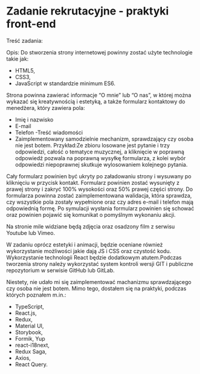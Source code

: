 # Zadanie rekrutacyjne - praktyki front-end
Treść zadania: 

Opis: Do stworzenia strony internetowej powinny zostać użyte technologie takie jak: 
- HTML5,
- CSS3,
- JavaScript w standardzie minimum ES6.

Strona powinna zawierać informacje “O  mnie” lub “O  nas”, w której można wykazać się kreatywnością i estetyką, a także formularz kontaktowy do menedżera, który zawiera pola: 
- Imię i nazwisko
- E-mail
- Telefon
-Treść wiadomości
- Zaimplementowany samodzielnie mechanizm, sprawdzający czy osoba nie jest botem. Przykład:Ze zbioru losowane jest pytanie i trzy odpowiedzi, całość o tematyce muzycznej,  a  kliknięcie  w  poprawną  odpowiedź  pozwala  na  poprawną  wysyłkę formularza, z kolei wybór odpowiedzi niepoprawnej skutkuje wylosowaniem kolejnego pytania.

Cały formularz powinien być ukryty po załadowaniu strony i wysuwany po kliknięciu w przycisk kontakt. Formularz powinien zostać wysunięty z prawej strony i zakryć 100% wysokości oraz 50% prawej części strony. Do formularza powinna zostać zaimplementowana walidacja, która sprawdza, czy wszystkie pola zostały wypełnione oraz czy adres e-mail  i telefon mają odpowiednią formę. Po symulacji wysłania formularz powinien się schować oraz powinien pojawić się komunikat o pomyślnym wykonaniu akcji. 

Na stronie mile widziane będą zdjęcia oraz osadzony film z serwisu Youtube lub Vimeo. 

W zadaniu oprócz estetyki i animacji, będzie oceniane również wykorzystanie możliwości jakie dają JS i CSS oraz czystość kodu. Wykorzystanie technologii React będzie dodatkowym atutem.Podczas  tworzenia  strony  należy  wykorzystać  system  kontroli  wersji  GIT  i  publiczne repozytorium w serwisie GitHub lub GitLab.


Niestety, nie udało mi się zaimplementować machanizmu sprawdzającego czy osoba nie jest botem. Mimo tego, dostałem się na praktyki, podczas których poznałem m.in.:
- TypeScript,
- React.js,
- Redux,
- Material UI,
- Storybook, 
- Formik, Yup
- react-i18next,
- Redux Saga,
- Axios,
- React Query.
